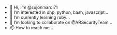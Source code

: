 - 👋 Hi, I’m @sujonmardi71
- 👀 I’m interested in php, python, bash, javascript...
- 🌱 I’m currently learning ruby...
- 💞️ I’m looking to collaborate on @ARSecurityTeam...
- 📫 How to reach me ...

<!---
sujonmardi71/sujonmardi71 is a ✨ special ✨ repository because its `README.md` (this file) appears on your GitHub profile.
You can click the Preview link to take a look at your changes.
--->
